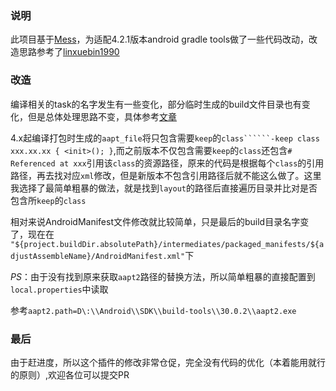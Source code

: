 ### 说明
 此项目基于[Mess](https://github.com/eleme/Mess)，为适配4.2.1版本android gradle tools做了一些代码改动，改造思路参考了[linxuebin1990](https://github.com/linxuebin1990/Mess)

### 改造
 编译相关的task的名字发生有一些变化，部分临时生成的build文件目录也有变化，但是总体处理思路不变，具体参考[文章](https://blog.csdn.net/wolinxuebin/article/details/86631368)

 4.x起编译打包时生成的```aapt_file```将只包含需要```keep```的```class``````-keep class xxx.xx.xx { <init>(); }```,而之前版本不仅包含需要```keep```的```class```还包含```# Referenced at xxx```引用该```class```的资源路径，原来的代码是根据每个```class```的引用路径，再去找对应```xml```修改，但是新版本不包含引用路径后就不能这么做了。这里我选择了最简单粗暴的做法，就是找到```layout```的路径后直接遍历目录并比对是否包含所```keep```的```class```

 相对来说AndroidManifest文件修改就比较简单，只是最后的build目录名字变了，现在在```
 "${project.buildDir.absolutePath}/intermediates/packaged_manifests/${adjustAssembleName}/AndroidManifest.xml"```下

 *PS*：由于没有找到原来获取```aapt2```路径的替换方法，所以简单粗暴的直接配置到```local.properties```中读取

 参考```aapt2.path=D\:\\Android\\SDK\\build-tools\\30.0.2\\aapt2.exe```

### 最后
 由于赶进度，所以这个插件的修改非常仓促，完全没有代码的优化（本着能用就行的原则）,欢迎各位可以提交PR